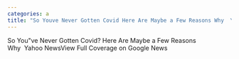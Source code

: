 ```yaml
---
categories: a
title: "So Youve Never Gotten Covid Here Are Maybe a Few Reasons Why  Yahoo News"
---
```

So You"ve Never Gotten Covid? Here Are Maybe a Few Reasons Why&nbsp;&nbsp;Yahoo NewsView Full Coverage on Google News